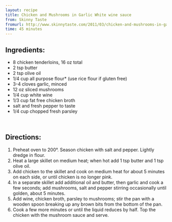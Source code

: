```yaml
---
layout: recipe
title: Chicken and Mushrooms in Garlic White wine sauce
from: Skinny Taste
fromurl: http://www.skinnytaste.com/2011/03/chicken-and-mushrooms-in-garlic-white.html
time: 45 minutes
---
```


Ingredients:
------------

* 8 chicken tenderloins, 16 oz total
* 2 tsp butter
* 2 tsp olive oil
* 1/4 cup all purpose flour* (use rice flour if gluten free)
* 3-4 cloves garlic, minced
* 12 oz sliced mushrooms
* 1/4 cup white wine
* 1/3 cup fat free chicken broth
* salt and fresh pepper to taste
* 1/4 cup chopped fresh parsley


<br>

Directions:
-----------
1. Preheat oven to 200°. Season chicken with salt and pepper. Lightly dredge in flour.
2. Heat a large skillet on medium heat; when hot add 1 tsp butter and 1 tsp olive oil. 
3. Add chicken to the skillet and cook on medium heat for about 5 minutes on each side, or until chicken is no longer pink. 
4. In a separate skillet add additional oil and butter, then garlic and cook a few seconds; add mushrooms, salt and pepper stirring occasionally until golden, about 5 minutes.
5. Add wine, chicken broth, parsley to mushrooms; stir the pan with a wooden spoon breaking up any brown bits from the bottom of the pan. 
6. Cook a few more minutes or until the liquid reduces by half. Top the chicken with the mushroom sauce and serve.
